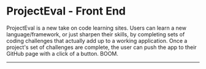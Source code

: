 ProjectEval - Front End
=====================================

ProjectEval is a new take on code learning sites.  Users can learn a new language/framework, or just sharpen their skills, by completing sets of coding challenges that actually add up to a working application.  Once a project's set of challenges are complete, the user can push the app to their GitHub page with a click of a button.  BOOM.

---
